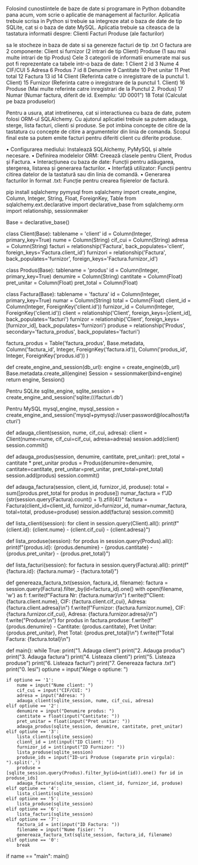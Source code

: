Folosind cunostiintele de baze de date si programare in Python dobandite pana acum, vom scrie o aplicatie de management al facturilor. Aplicatia trebuie scrisa in Python si trebuie sa integreze atat o baza de date de tip SQLite, cat si o baza de date MySQL. Aplicatia trebuie sa citeasca de la tastatura informatii despre: Clienti Facturi Produse (ale facturilor)

sa le stocheze in baza de date si sa genereze facturi de tip .txt O factura are 2 componente: Client si furnizor (2 intrari de tip Client) Produse (1 sau mai multe intrari de tip Produs) Cele 3 categorii de informatii enumerate mai sus pot fi reprezentate ca tabele intr-o baza de date: 1 Client 2 id 3 Nume 4 CIF/CUI 5 Adresa 6 Produs 7 id 8 Denumire 9 Cantitate 10 Pret unitar 11 Pret total 12 Factura 13 id 14 Client (Referinta catre o inregistrare de la punctul 1. Client) 15 Furnizor (Referinta catre o inregistrare de la punctul 1. Client) 16 Produse (Mai multe referinte catre inregistrari de la Punctul 2. Produs) 17 Numar (Numar factura, diferit de id. Exemplu: “JD 0001”) 18 Total (Calculat pe baza produselor)

Pentru a usura, atat intretinerea, cat si interactiunea cu baza de date, putem folosi ORM-ul SQLAlchemy. Cu ajutorul aplicatiei trebuie sa putem adauga, sterge, lista facturi, clienti si produse. Se pot imbina concepte de citire de la tastatura cu concepte de citire a argumentelor din linia de comanda. Scopul final este sa putem emite facturi pentru diferiti client cu diferite produse.

• Configurarea mediului: Instalează SQLAlchemy, PyMySQL și altele necesare. • Definirea modelelor ORM: Creează clasele pentru Client, Produs și Factura. • Interacțiunea cu baza de date: Funcții pentru adăugarea, ștergerea, listarea și generarea facturilor. • Interfață utilizator: Funcții pentru citirea datelor de la tastatură sau din linia de comandă. • Generarea facturilor în format .txt: Funcție pentru crearea fișierelor de factură.

pip install sqlalchemy pymysql from sqlalchemy import create_engine, Column, Integer, String, Float, ForeignKey, Table from sqlalchemy.ext.declarative import declarative_base from sqlalchemy.orm import relationship, sessionmaker

Base = declarative_base()

class Client(Base): tablename = 'client' id = Column(Integer, primary_key=True) nume = Column(String) cif_cui = Column(String) adresa = Column(String) facturi = relationship('Factura', back_populates='client', foreign_keys='Factura.client_id') furnizori = relationship('Factura', back_populates='furnizor', foreign_keys='Factura.furnizor_id')

class Produs(Base): tablename = 'produs' id = Column(Integer, primary_key=True) denumire = Column(String) cantitate = Column(Float) pret_unitar = Column(Float) pret_total = Column(Float)

class Factura(Base): tablename = 'factura' id = Column(Integer, primary_key=True) numar = Column(String) total = Column(Float) client_id = Column(Integer, ForeignKey('client.id')) furnizor_id = Column(Integer, ForeignKey('client.id')) client = relationship('Client', foreign_keys=[client_id], back_populates='facturi') furnizor = relationship('Client', foreign_keys=[furnizor_id], back_populates='furnizori') produse = relationship('Produs', secondary='factura_produs', back_populates='facturi')

factura_produs = Table('factura_produs', Base.metadata, Column('factura_id', Integer, ForeignKey('factura.id')), Column('produs_id', Integer, ForeignKey('produs.id')) )

def create_engine_and_session(db_url): engine = create_engine(db_url) Base.metadata.create_all(engine) Session = sessionmaker(bind=engine) return engine, Session()

Pentru SQLite
sqlite_engine, sqlite_session = create_engine_and_session('sqlite:///facturi.db')

Pentru MySQL
mysql_engine, mysql_session = create_engine_and_session('mysql+pymysql://user:password@localhost/facturi')

def adauga_client(session, nume, cif_cui, adresa): client = Client(nume=nume, cif_cui=cif_cui, adresa=adresa) session.add(client) session.commit()

def adauga_produs(session, denumire, cantitate, pret_unitar): pret_total = cantitate * pret_unitar produs = Produs(denumire=denumire, cantitate=cantitate, pret_unitar=pret_unitar, pret_total=pret_total) session.add(produs) session.commit()

def adauga_factura(session, client_id, furnizor_id, produse): total = sum([produs.pret_total for produs in produse]) numar_factura = f"JD {str(session.query(Factura).count() + 1).zfill(4)}" factura = Factura(client_id=client_id, furnizor_id=furnizor_id, numar=numar_factura, total=total, produse=produse) session.add(factura) session.commit()

def lista_clienti(session): for client in session.query(Client).all(): print(f"{client.id}: {client.nume} - {client.cif_cui} - {client.adresa}")

def lista_produse(session): for produs in session.query(Produs).all(): print(f"{produs.id}: {produs.denumire} - {produs.cantitate} - {produs.pret_unitar} - {produs.pret_total}")

def lista_facturi(session): for factura in session.query(Factura).all(): print(f"{factura.id}: {factura.numar} - {factura.total}")

def genereaza_factura_txt(session, factura_id, filename): factura = session.query(Factura).filter_by(id=factura_id).one() with open(filename, 'w') as f: f.write(f"Factura Nr: {factura.numar}\n") f.write(f"Client: {factura.client.nume}, CIF: {factura.client.cif_cui}, Adresa: {factura.client.adresa}\n") f.write(f"Furnizor: {factura.furnizor.nume}, CIF: {factura.furnizor.cif_cui}, Adresa: {factura.furnizor.adresa}\n") f.write("Produse:\n") for produs in factura.produse: f.write(f"{produs.denumire} - Cantitate: {produs.cantitate}, Pret Unitar: {produs.pret_unitar}, Pret Total: {produs.pret_total}\n") f.write(f"Total Factura: {factura.total}\n")

def main(): while True: print("1. Adauga client") print("2. Adauga produs") print("3. Adauga factura") print("4. Listeaza clienti") print("5. Listeaza produse") print("6. Listeaza facturi") print("7. Genereaza factura .txt") print("0. Iesi") optiune = input("Alege o optiune: ")

    if optiune == '1':
        nume = input("Nume client: ")
        cif_cui = input("CIF/CUI: ")
        adresa = input("Adresa: ")
        adauga_client(sqlite_session, nume, cif_cui, adresa)
    elif optiune == '2':
        denumire = input("Denumire produs: ")
        cantitate = float(input("Cantitate: "))
        pret_unitar = float(input("Pret unitar: "))
        adauga_produs(sqlite_session, denumire, cantitate, pret_unitar)
    elif optiune == '3':
        lista_clienti(sqlite_session)
        client_id = int(input("ID Client: "))
        furnizor_id = int(input("ID Furnizor: "))
        lista_produse(sqlite_session)
        produse_ids = input("ID-uri Produse (separate prin virgula): ").split(',')
        produse = [sqlite_session.query(Produs).filter_by(id=int(id)).one() for id in produse_ids]
        adauga_factura(sqlite_session, client_id, furnizor_id, produse)
    elif optiune == '4':
        lista_clienti(sqlite_session)
    elif optiune == '5':
        lista_produse(sqlite_session)
    elif optiune == '6':
        lista_facturi(sqlite_session)
    elif optiune == '7':
        factura_id = int(input("ID Factura: "))
        filename = input("Nume fisier: ")
        genereaza_factura_txt(sqlite_session, factura_id, filename)
    elif optiune == '0':
        break
if name == "main": main()